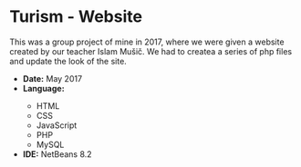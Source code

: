 # Turism - Website
This was a group project of mine in 2017, where we were given a website created by our teacher Islam Mušič. We had to createa a series of php files and update the look of the site.

<ul>
  <li><b>Date:</b> May 2017</li>
  <li><b>Language:</b></li>
  <ul>
   <li>HTML</li>
   <li>CSS</li>
   <li>JavaScript</li>
   <li>PHP</li>
   <li>MySQL</li>
   <Haskell</li>
  </ul>
  <li><b>IDE:</b> NetBeans 8.2</li>
</ul>
